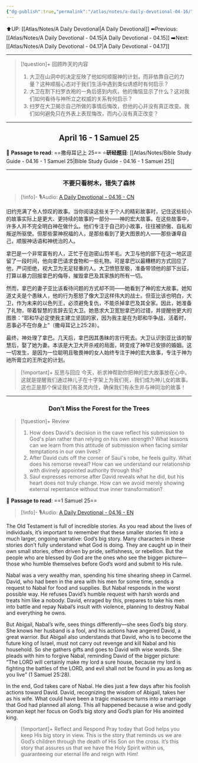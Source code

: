 ```yaml
---
{"dg-publish":true,"permalink":"/atlas/notes/a-daily-devotional-04-16/"}
---
```


 ⬆️UP: [[Atlas/Notes/A Daily Devotional\|A Daily Devotional]]
⬅️Previous: [[Atlas/Notes/A Daily Devotional - 04.15\|A Daily Devotional - 04.15]]
➡️Next: [[Atlas/Notes/A Daily Devotional - 04.17\|A Daily Devotional - 04.17]]

---

> [!question]+ 回顾昨天的内容
> 1. ⁠大卫在山洞中的决定反映了他如何顺服神的计划，而非依靠自己的力量？这种顺服心态对于我们生活中遇到类似诱惑时有何启示？
> 2. 大卫在割下扫罗衣袍的一角后感到内疚，他的悔恼显示了什么？这对我们如何看待与神所立之权威的关系有何启示？
> 3. 扫罗在大卫揭示自己所做的事情后悔改，但他的心并没有真正改变。我们如何避免只在外表上表现悔改，而内心没有真正改变？


---
## <center>April 16 -  1 Samuel 25</center>

📖 **Passage to read**: ==撒母耳记上 25==
⭐**研经题目**: [[Atlas/Notes/Bible Study Guide - 04.16 - 1 Samuel 25\|Bible Study Guide - 04.16 - 1 Samuel 25]]

---
### <center>不要只看树木，错失了森林</center>

> [!info]- 🎙️Audio: [A Daily Devotional - 04.16 - CN]()

旧约充满了令人惊叹的故事。当你阅读这些关于个人的精彩故事时，记住这些较小的故事实际上是更大、更持续的故事的一部分——神的宏大故事。在这些故事中，许多人并不完全明白神在做什么。他们专注于自己的小故事，往往被骄傲、自私和叛逆所驱使。但那些蒙神祝福的人，是那些看到了更大图景的人——那些谦卑自己，顺服神话语和神统治的人。

拿巴是一个非常富有的人，正忙于在迦密山剪羊毛。大卫与他的部下在这一地区逗留了一段时间，他向拿巴请求食物和一些礼物。可是拿巴以最糟糕的方式回应了他，严词拒绝，视大卫为无足轻重的人。大卫愤怒至极，准备带领他的部下出征，打算以暴力回报拿巴的侮辱，摧毁拿巴及其家族的所有一切。

然而，拿巴的妻子亚比该看待问题的方式却不同——她看到了神的宏大故事。她知道丈夫是个愚昧人，他的行为惹怒了像大卫这样伟大的战士。但亚比该也明白，大卫，作为未来的以色列王，必须避免复仇，不能杀掉拿巴及其全家。因此，她准备了礼物，带着智慧的言辞去见大卫。她恳求大卫宽恕拿巴的过错，并提醒他更大的图景：“耶和华必定使我主建立坚固的家，因为我主是在为耶和华争战，活着时，恶事必不在你身上”（撒母耳记上25:28）。

最终，神处理了拿巴。几天后，拿巴因其愚昧的言行死去。大卫认识到亚比该的智慧后，娶了她为妻。本该是大卫大开杀戒的局面，转变成了神早已安排的婚姻。这一切发生，是因为一位聪明且敬畏神的女人始终专注于神的宏大故事，专注于神为祂所膏立的王所定的计划。

> [!important]+ 反思与回应
今天，祈求神帮助你把神的宏大故事放在心中。这就是提醒我们通过神儿子在十字架上为我们死，我们成为神儿女的故事。这也正是那个保证我们有圣灵内住，确保我们有永生并与神同治的故事！

---
### <center>Don’t Miss the Forest for the Trees</center>

> [!question]+ Review
> 1. ⁠How does David's decision in the cave reflect his submission to God's plan rather than relying on his own strength? What lessons can we learn from this attitude of submission when facing similar temptations in our own lives?
> 2. After David cuts off the corner of Saul's robe, he feels guilty. What does his remorse reveal? How can we understand our relationship with divinely appointed authority through this?
> 3. ⁠Saul expresses remorse after David reveals what he did, but his heart does not truly change. How can we avoid merely showing external repentance without true inner transformation?

📖 **Passage to read**: ==1 Samuel 25==

> [!info]- 🎙️Audio: [A Daily Devotional - 04.16 - EN]()  

The Old Testament is full of incredible stories. As you read about the lives of individuals, it’s important to remember that these smaller stories fit into a much larger, ongoing narrative: God’s big story. Many characters in these stories don’t fully understand what God is doing. They are caught up in their own small stories, often driven by pride, selfishness, or rebellion. But the people who are blessed by God are the ones who see the bigger picture—those who humble themselves before God’s word and submit to His rule.

Nabal was a very wealthy man, spending his time shearing sheep in Carmel. David, who had been in the area with his men for some time, sends a request to Nabal for food and supplies. But Nabal responds in the worst possible way. He refuses David’s humble request with harsh words and treats him like a nobody. David, enraged by this, prepares to take his men into battle and repay Nabal’s insult with violence, planning to destroy Nabal and everything he owns.

But Abigail, Nabal’s wife, sees things differently—she sees God’s big story. She knows her husband is a fool, and his actions have angered David, a great warrior. But Abigail also understands that David, who is to become the future king of Israel, must not carry out revenge and kill Nabal and his household. So she gathers gifts and goes to David with wise words. She pleads with him to forgive Nabal, reminding David of the bigger picture: “The LORD will certainly make my lord a sure house, because my lord is fighting the battles of the LORD, and evil shall not be found in you as long as you live” (1 Samuel 25:28).

In the end, God takes care of Nabal. He dies just a few days after his foolish actions toward David. David, recognizing the wisdom of Abigail, takes her as his wife. What could have been a tragic massacre turns into a marriage that God had planned all along. This all happened because a wise and godly woman kept her focus on God’s big story and God’s plan for His anointed king.

> [!important]+ Reflect and Respond
Pray today that God helps you keep His big story in view. This is the story that reminds us we are God’s children through the death of His Son on the cross. It’s this story that assures us that we have the Holy Spirit within us, guaranteeing our eternal life and reign with Him!


 


































